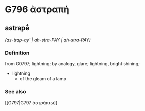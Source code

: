 # G796 ἀστραπή

## astrapḗ

_(as-trap-ay' | ah-stra-PAY | ah-stra-PAY)_

### Definition

from G0797; lightning; by analogy, glare; lightning, bright shining; 

- lightning
  - of the gleam of a lamp

### See also

[[G797|G797 ἀστράπτω]]
